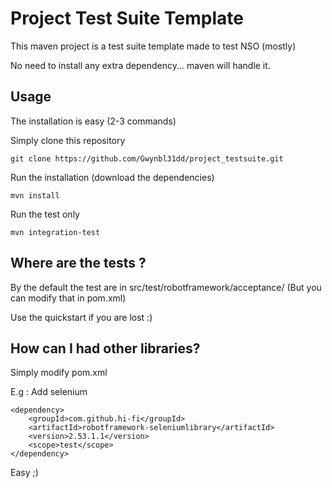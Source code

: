 # Project Test Suite Template

This maven project is a test suite template made to test NSO (mostly)

No need to install any extra dependency... maven will handle it.

## Usage

The installation is easy (2-3 commands)

Simply clone this repository

```
git clone https://github.com/Gwynbl31dd/project_testsuite.git
```

Run the installation (download the dependencies)

```
mvn install
```

Run the test only

```
mvn integration-test
```

## Where are the tests ?

By the default the test are in src/test/robotframework/acceptance/ 
(But you can modify that in pom.xml)

Use the quickstart if you are lost :) 

## How can I had other libraries?

Simply modify pom.xml

E.g : Add selenium

```
<dependency>
    <groupId>com.github.hi-fi</groupId>
    <artifactId>robotframework-seleniumlibrary</artifactId>
    <version>2.53.1.1</version>
    <scope>test</scope>
</dependency>
```

Easy ;)
